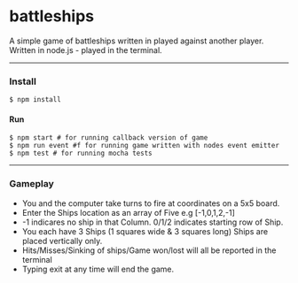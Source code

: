 # battleships

A simple game of battleships written in played against another player.
Written in node.js - played in the terminal.

*****
### Install
```
$ npm install
```

#### Run

```
$ npm start # for running callback version of game
$ npm run event #f for running game written with nodes event emitter
$ npm test # for running mocha tests
```


*****
### Gameplay

- You and the computer take turns to fire at coordinates on a 5x5 board.
- Enter the Ships location as an array of Five e.g [-1,0,1,2,-1]
- -1 indicares no ship in that Column. 0/1/2 indicates starting row of Ship.
- You each have 3 Ships (1 squares wide & 3 squares long) Ships are placed vertically only.
- Hits/Misses/Sinking of ships/Game won/lost will all be reported in the terminal
- Typing exit at any time will end the game.

